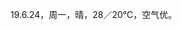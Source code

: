 <link href="../../css/style.css" rel="stylesheet" type="text/css" />

<span class="fzzy">19.6.24，周一，晴，28／20℃，空气优。

